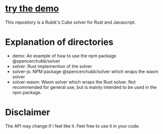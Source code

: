 # [try the demo](https://spencerchubb.github.io/solver/demo/)

This repository is a Rubik's Cube solver for Rust and Javascript.

# Explanation of directories
- demo: An example of how to use the npm package @spencerchubb/solver
- solver: Rust implemention of the solver
- solver-js: NPM package @spencerchubb/solver which wraps the wasm solver
- solver-wasm: Wasm solver which wraps the Rust solver. Not recommended for general use, but is mainly intended to be used in the npm package.

# Disclaimer

The API may change if I feel like it. Feel free to use it in your code.
